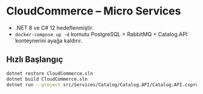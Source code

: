 
# CloudCommerce – Micro Services

 
- .NET 8 ve C# 12 hedeflenmiştir.
- `docker-compose up -d` komutu PostgreSQL + RabbitMQ + Catalog.API konteynerini ayağa kaldırır.

## Hızlı Başlangıç

```bash
dotnet restore CloudCommerce.sln
dotnet build CloudCommerce.sln
dotnet run --project src/Services/Catalog/Catalog.API/Catalog.API.csproj
```



